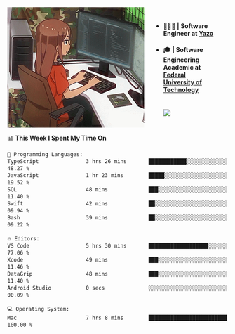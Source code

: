 
<body >
  <div style="display: flex; width: auto; margin-right: 30px ">
    <img align="right" width="312" height="274" style="padding-right:20px; " src="assets/umiko.gif" alt="Computer man" />
    <ul style="flex: 1;">
      <li><h4>🧑🏽‍💻 | Software Engineer at <a href="https://www.yazo.com.br/">Yazo</a></h4></li>
      <li><h4>🎓 | Software Engineering Academic at <a href="http://www.utfpr.edu.br/">Federal University of Technology</a></h4></li>
      <br/>
      <a href="https://skillicons.dev">
        <img src="https://skillicons.dev/icons?i=ts,react,nodejs,go,swift,js,adonis,postgres,c,heroku,gradle,firebase,flutter,docker,aws,java,redis,kubernetes&theme=light&&perline=6 " />
      </a>
    </ul>  
    <br/>
  </div>
</body>


<!--START_SECTION:waka-->
📊 **This Week I Spent My Time On** 

```text
💬 Programming Languages: 
TypeScript               3 hrs 26 mins       ████████████░░░░░░░░░░░░░   48.27 % 
JavaScript               1 hr 23 mins        █████░░░░░░░░░░░░░░░░░░░░   19.52 % 
SQL                      48 mins             ███░░░░░░░░░░░░░░░░░░░░░░   11.40 % 
Swift                    42 mins             ██░░░░░░░░░░░░░░░░░░░░░░░   09.94 % 
Bash                     39 mins             ██░░░░░░░░░░░░░░░░░░░░░░░   09.22 % 

🔥 Editors: 
VS Code                  5 hrs 30 mins       ███████████████████░░░░░░   77.06 % 
Xcode                    49 mins             ███░░░░░░░░░░░░░░░░░░░░░░   11.46 % 
DataGrip                 48 mins             ███░░░░░░░░░░░░░░░░░░░░░░   11.40 % 
Android Studio           0 secs              ░░░░░░░░░░░░░░░░░░░░░░░░░   00.09 % 

💻 Operating System: 
Mac                      7 hrs 8 mins        █████████████████████████   100.00 % 
```


<!--END_SECTION:waka-->

<!--
**danielr0d/danielr0d** is a ✨ _special_ ✨ repository because its `README.md` (this file) appears on your GitHub profile.

Here are some ideas to get you started:

- 🔭 I’m currently working on ...
- 🌱 I’m currently learning ...
- 👯 I’m looking to collaborate on ...
- 🤔 I’m looking for help with ...
- 💬 Ask me about ...
- 📫 How to reach me: ...
- 😄 Pronouns: ...
- ⚡ Fun fact: ...
-->
